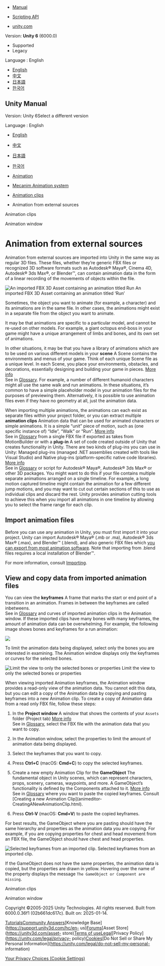 [](https://docs.unity3d.com)

  * [Manual](../Manual/index.html)
  * [Scripting API](../ScriptReference/index.html)

  * [unity.com](https://unity.com/)

Version: **Unity 6** (6000.0)

  * Supported
  * Legacy

Language : English

  * [English](/Manual/AnimationsImport.html)
  * [中文](/cn/current/Manual/AnimationsImport.html)
  * [日本語](/ja/current/Manual/AnimationsImport.html)
  * [한국어](/kr/current/Manual/AnimationsImport.html)

[](https://docs.unity3d.com)

## Unity Manual

Version: Unity 6Select a different version

Language : English

  * [English](/Manual/AnimationsImport.html)
  * [中文](/cn/current/Manual/AnimationsImport.html)
  * [日本語](/ja/current/Manual/AnimationsImport.html)
  * [한국어](/kr/current/Manual/AnimationsImport.html)

  * [Animation](AnimationSection.html)
  * [Mecanim Animation system](AnimationOverview.html)
  * [Animation clips](AnimationClips.html)
  * Animation from external sources

[](AnimationClips.html)

Animation clips

[](AnimationEditorGuide.html)

Animation window

# Animation from external sources

Animation from external sources are imported into Unity in the same way as
regular 3D files. These files, whether they’re generic FBX files or recognized
3D software formats such as Autodesk® Maya®, Cinema 4D, Autodesk® 3ds Max®, or
Blender™, can contain animation data in the form of a linear recording of the
movements of objects within the file.

![An imported FBX 3D Asset containing an animation titled
Run](../uploads/Main/AnimationSelectingImportedClip.png) An imported FBX 3D
Asset containing an animation titled ‘Run’

Sometimes, the object you want to animate (for example, a character) and its
animations are in the same file. In other cases, the animations might exist in
a separate file from the object you want to animate.

It may be that animations are specific to a particular model, and cannot be
re-used on other models. For example, a giant octopus end-boss in your game
might have a unique arrangement of limbs and bones, and its own set of
animations.

In other situations, it may be that you have a library of animations which are
to be used on various different models in your **scene** A Scene contains the
environments and menus of your game. Think of each unique Scene file as a
unique level. In each Scene, you place your environments, obstacles, and
decorations, essentially designing and building your game in pieces. [More
info](CreatingScenes.html)  
See in [Glossary](Glossary.html#Scene). For example, a number of different
humanoid characters might all use the same walk and run animations. In these
situations, it’s common to have a simple placeholder model in your animation
files for the purposes of previewing them. Alternatively, it is possible to
use animation files even if they have no geometry at all, just the animation
data.

When importing multiple animations, the animations can each exist as separate
files within your project folder, or you can extract multiple **animation
clips** Animation data that can be used for animated characters or simple
animations. It is a simple “unit” piece of motion, such as (one specific
instance of) “Idle”, “Walk” or “Run”. [More info](class-AnimationClip.html)  
See in [Glossary](Glossary.html#AnimationClip) from a single FBX file if
exported as takes from MotionBuilder or with a **plug-in** A set of code
created outside of Unity that creates functionality in Unity. There are two
kinds of plug-ins you can use in Unity: Managed plug-ins (managed .NET
assemblies created with tools like Visual Studio) and Native plug-ins
(platform-specific native code libraries). [More info](./plug-ins.html)  
See in [Glossary](Glossary.html#Plug-in) or script for Autodesk® Maya®,
Autodesk® 3ds Max® or other 3D packages. You might want to do this if your
file contains multiple separate animations arranged on a single timeline. For
example, a long motion captured timeline might contain the animation for a few
different jump motions, and you may want to cut out certain sections of this
to use as individual clips and discard the rest. Unity provides animation
cutting tools to achieve this when you import all animations in one timeline
by allowing you to select the frame range for each clip.

## Import animation files

Before you can use any animation in Unity, you must first import it into your
project. Unity can import Autodesk® Maya® (.mb or .ma), Autodesk® 3ds Max®
(.max), and Blender™ (.blend), and also generic FBX files which [you can
export from most animation software](3D-formats.html). Note that importing
from .blend files requires a local installation of Blender™.

For more information, consult [Importing](ImportingAssets.html).

## View and copy data from imported animation files

You can view the **keyframes** A frame that marks the start or end point of a
transition in an animation. Frames in between the keyframes are called
inbetweens.  
See in [Glossary](Glossary.html#keyframe) and curves of imported animation
clips in the Animation window. If these imported clips have many bones with
many keyframes, the amount of animation data can be overwhelming. For example,
the following image shows bones and keyframes for a run animation:

![](../uploads/Main/AnimationViewingImportedCurves.jpg)

To limit the animation data being displayed, select only the bones you are
interested in examining. The Animation window displays only the keyframes or
curves for the selected bones.

![Limit the view to only the selected bones or
properties](../uploads/Main/AnimationViewingImportedCurvesSelected.png) Limit
the view to only the selected bones or properties

When viewing imported Animation keyframes, the Animation window provides a
read-only view of the animation data. You cannot edit this data, but you can
edit a copy of the Animation data by copying and pasting keyframes into a new
Animation clip. To create a copy of Animation data from a read only FBX file,
follow these steps:

  1. In the **Project window** A window that shows the contents of your `Assets` folder (Project tab) [More info](ProjectView.html)  
See in [Glossary](Glossary.html#Projectwindow), select the FBX file with the
animation data that you want to copy.

  2. In the Animation window, select the properties to limit the amount of animation data being displayed.
  3. Select the keyframes that you want to copy.
  4. Press **Ctrl+C** (macOS: **Cmd+C**) to copy the selected keyframes.
  5. Create a new empty Animation Clip for the **GameObject** The fundamental object in Unity scenes, which can represent characters, props, scenery, cameras, waypoints, and more. A GameObject’s functionality is defined by the Components attached to it. [More info](class-GameObject.html)  
See in [Glossary](Glossary.html#GameObject) where you want to paste the copied
keyframes. Consult [Creating a new Animation Clip](animeditor-
CreatingANewAnimationClip.html).

  6. Press **Ctrl-V** (macOS: **Cmd+V**) to paste the copied keyframes.

For best results, the GameObject where you are pasting should have the same
hierarchy and properties as the animation data you are copying. For example,
if you are copying properties for chest and head movement from an FBX file,
the GameObject should have chest and head properties.

![Selected keyframes from an imported
clip.](../uploads/Main/AnimationSelectingKeysOnImportedClip.png) Selected
keyframes from an imported clip.

If the GameObject does not have the same properties, the animation data is
copied, but the properties are drawn in yellow. Hovering over the name of the
property displays the message `The GameObject or Component are missing`.

[](AnimationClips.html)

Animation clips

[](AnimationEditorGuide.html)

Animation window

Copyright ©2005-2025 Unity Technologies. All rights reserved. Built from
6000.0.36f1 (02b661dc617c). Built on: 2025-01-14.

[Tutorials](https://learn.unity.com/)[Community
Answers](https://answers.unity3d.com)[Knowledge
Base](https://support.unity3d.com/hc/en-
us)[Forums](https://forum.unity3d.com)[Asset Store](https://unity3d.com/asset-
store)[Terms of
use](https://docs.unity3d.com/Manual/TermsOfUse.html)[Legal](https://unity.com/legal)[Privacy
Policy](https://unity.com/legal/privacy-
policy)[Cookies](https://unity.com/legal/cookie-policy)[Do Not Sell or Share
My Personal Information](https://unity.com/legal/do-not-sell-my-personal-
information)

[Your Privacy Choices (Cookie Settings)](javascript:void\(0\);)

